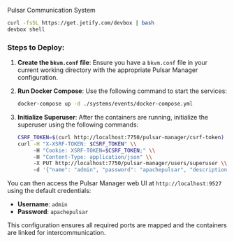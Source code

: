 Pulsar Communication System

```sh
curl -fsSL https://get.jetify.com/devbox | bash
devbox shell
```

### Steps to Deploy:

1. **Create the `bkvm.conf` file**: Ensure you have a `bkvm.conf` file in your current working directory with the appropriate Pulsar Manager configuration.

2. **Run Docker Compose**: Use the following command to start the services:
   ```sh
   docker-compose up -d ./systems/events/docker-compose.yml
   ```

3. **Initialize Superuser**: After the containers are running, initialize the superuser using the following commands:
   ```sh
   CSRF_TOKEN=$(curl http://localhost:7750/pulsar-manager/csrf-token)
   curl -H "X-XSRF-TOKEN: $CSRF_TOKEN" \\
        -H "Cookie: XSRF-TOKEN=$CSRF_TOKEN;" \\
        -H "Content-Type: application/json" \\
        -X PUT http://localhost:7750/pulsar-manager/users/superuser \\
        -d '{"name": "admin", "password": "apachepulsar", "description": "test", "email": "username@test.org"}'
   ```

You can then access the Pulsar Manager web UI at `http://localhost:9527` using the default credentials:  
- **Username**: `admin`  
- **Password**: `apachepulsar`

This configuration ensures all required ports are mapped and the containers are linked for intercommunication.